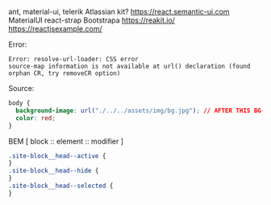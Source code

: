 ant, material-ui, telerik
Atlassian kit?
https://react.semantic-ui.com
MaterialUI
react-strap
Bootstrapa
https://reakit.io/
https://reactjsexample.com/

Error:

```console
Error: resolve-url-loader: CSS error
source-map information is not available at url() declaration (found orphan CR, try removeCR option)
```

Source:

```css
body {
  background-image: url("./../../assets/img/bg.jpg"); // AFTER THIS BG-IMG SHOULD BE NOTHING ... VERY ODD
  color: red;
}
```

BEM [ block :: element :: modifier ]

```css
.site-block__head--active {
}
.site-block__head--hide {
}
.site-block__head--selected {
}
```
